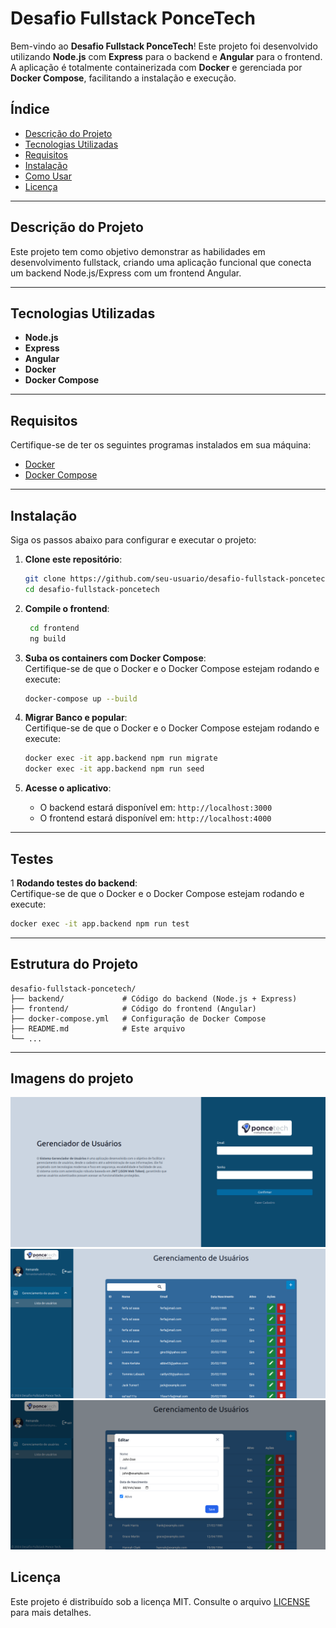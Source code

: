 # Desafio Fullstack PonceTech  

Bem-vindo ao **Desafio Fullstack PonceTech**! Este projeto foi desenvolvido utilizando **Node.js** com **Express** para o backend e **Angular** para o frontend. A aplicação é totalmente containerizada com **Docker** e gerenciada por **Docker Compose**, facilitando a instalação e execução.  

## Índice  
- [Descrição do Projeto](#descrição-do-projeto)  
- [Tecnologias Utilizadas](#tecnologias-utilizadas)  
- [Requisitos](#requisitos)  
- [Instalação](#instalação)  
- [Como Usar](#como-usar)  
- [Licença](#licença)  

---

## Descrição do Projeto  
Este projeto tem como objetivo demonstrar as habilidades em desenvolvimento fullstack, criando uma aplicação funcional que conecta um backend Node.js/Express com um frontend Angular.  

---

## Tecnologias Utilizadas  
- **Node.js**  
- **Express**  
- **Angular**  
- **Docker**  
- **Docker Compose**  

---

## Requisitos  
Certifique-se de ter os seguintes programas instalados em sua máquina:  
- [Docker](https://www.docker.com/)  
- [Docker Compose](https://docs.docker.com/compose/)  

---

## Instalação  
Siga os passos abaixo para configurar e executar o projeto:  

1. **Clone este repositório**:  
   ```bash
   git clone https://github.com/seu-usuario/desafio-fullstack-poncetech.git
   cd desafio-fullstack-poncetech
   ```
   
2. **Compile o frontend**:
   ```bash
    cd frontend 
    ng build
   ```


3. **Suba os containers com Docker Compose**:  
   Certifique-se de que o Docker e o Docker Compose estejam rodando e execute:  
   ```bash
   docker-compose up --build
   ```  

4. **Migrar Banco e popular**:  
   Certifique-se de que o Docker e o Docker Compose estejam rodando e execute:
   ```bash
   docker exec -it app.backend npm run migrate
   docker exec -it app.backend npm run seed
   ```  

5. **Acesse o aplicativo**:  
   - O backend estará disponível em: `http://localhost:3000`  
   - O frontend estará disponível em: `http://localhost:4000`  

---

##  Testes
1 **Rodando testes do backend**:  
   Certifique-se de que o Docker e o Docker Compose estejam rodando e execute:
   ```bash
   docker exec -it app.backend npm run test
   ```  


---

## Estrutura do Projeto  
```  
desafio-fullstack-poncetech/  
├── backend/             # Código do backend (Node.js + Express)  
├── frontend/            # Código do frontend (Angular)  
├── docker-compose.yml   # Configuração de Docker Compose  
├── README.md            # Este arquivo  
└── ...  
```  

---


## Imagens do projeto
![img_1.png](img_1.png)
![img.png](img.png)
![img_2.png](img_2.png)
## Licença  
Este projeto é distribuído sob a licença MIT. Consulte o arquivo [LICENSE](LICENSE) para mais detalhes.  
